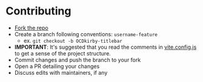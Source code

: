 # Contributing

* [Fork the repo](https://github.com/RPCSX/rpcsx-site/fork)
* Create a branch following conventions: `username-feature`
  * ex. `git checkout -b OCDkirby-titlebar`
* **IMPORTANT**: It's suggested that you read the comments in [vite.config.js](vite.config.js) to get a sense of the project structure.
* Commit changes and push the branch to your fork
* Open a PR detailing your changes
* Discuss edits with maintainers, if any

